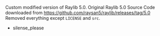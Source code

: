 Custom modified version of Raylib 5.0.
Original Raylib 5.0 Source Code downloaded from https://github.com/raysan5/raylib/releases/tag/5.0
Removed everything except `LICENSE` and `src`.

- silense_please